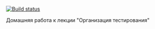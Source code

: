 [![Build status](https://ci.appveyor.com/api/projects/status/1qtgjjnjlm1ymgxq?svg=true)](https://ci.appveyor.com/project/nikitakozhukhar/ahj-test)

Домашняя работа к лекции "Организация тестирования"